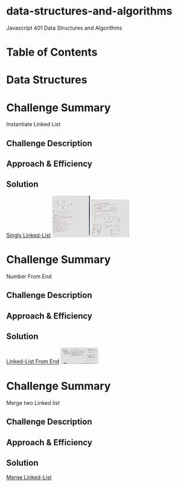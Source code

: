 # data-structures-and-algorithms
Javascript 401 Data Structures and Algorithms

# Table of Contents

# Data Structures

# Challenge Summary
Instantiate Linked List

## Challenge Description
<!-- Description of the challenge -->

## Approach & Efficiency
<!-- What approach did you take? Why? What is the Big O space/time for this approach? -->

## Solution
[Singly Linked-List](https://github.com/jeremy-401-advanced-javascript/data-structures-and-algorithms/pull/4)
<img src="./assets/images/code-challenge-6.2.jpg" width="100">
<img src="./assets/images/code-challenge-6.jpg" width="100">

# Challenge Summary
Number From End

## Challenge Description
<!-- Description of the challenge -->

## Approach & Efficiency
<!-- What approach did you take? Why? What is the Big O space/time for this approach? -->

## Solution
[Linked-List From End](https://github.com/jeremy-401-advanced-javascript/data-structures-and-algorithms/pull/6)
<img src="./assets/images/lindedlistKend.jpg" width="100">


# Challenge Summary
Merge two Linked list

## Challenge Description
<!-- Description of the challenge -->

## Approach & Efficiency
<!-- What approach did you take? Why? What is the Big O space/time for this approach? -->

## Solution
[Merge Linked-List](https://github.com/jeremy-401-advanced-javascript/data-structures-and-algorithms/pull/6)




